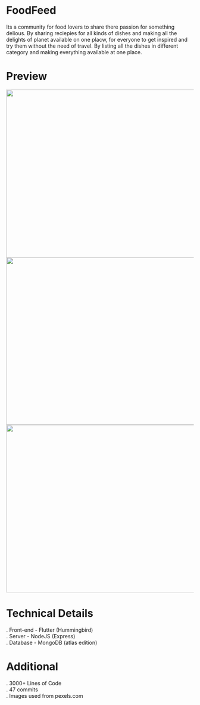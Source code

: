 # FoodFeed
 
Its a community for food lovers to share there passion for something delious. By sharing reciepies for all kinds of dishes and making all the delights of planet available on one placw, for everyone to get inspired and try them without the need of travel. By listing all the dishes in different category and making everything available at one place.   

# Preview

<img src="https://i.pinimg.com/originals/f2/0b/be/f20bbedd608531d292d6095c31a0fc41.png" width="800px" height="450px"/>
<img src="https://i.pinimg.com/originals/0c/a6/34/0ca634017be83dc1296a7e25a1aa7f1d.png" width="800px" height="450px"/>
<img src="https://i.pinimg.com/originals/f7/d4/1f/f7d41fe4ebf82ff1547b8c4c444fddec.png" width="800px" height="450px"/>

# Technical Details

. Front-end - Flutter (Hummingbird)<br>
. Server - NodeJS (Express) <br>
. Database - MongoDB (atlas edition)<br>

# Additional

. 3000+ Lines of Code<br>
. 47 commits<br>
. Images used from pexels.com<br>
